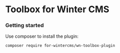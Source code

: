 # Toolbox for Winter CMS

### Getting started

Use composer to install the plugin:

```bash
composer require for-wintercms/wn-toolbox-plugin
```
